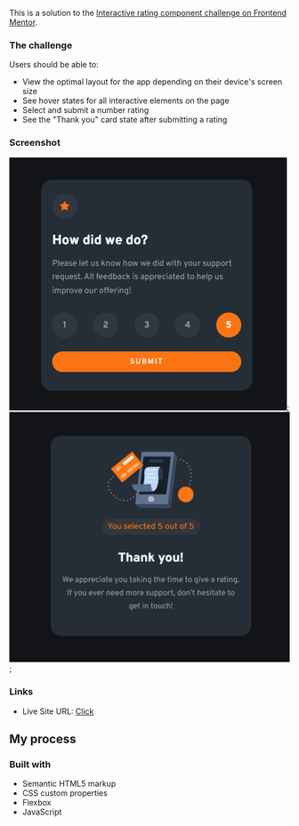 This is a solution to the [Interactive rating component challenge on Frontend Mentor](https://www.frontendmentor.io/challenges/interactive-rating-component-koxpeBUmI).

### The challenge

Users should be able to:

- View the optimal layout for the app depending on their device's screen size
- See hover states for all interactive elements on the page
- Select and submit a number rating
- See the "Thank you" card state after submitting a rating

### Screenshot

![](./screenshots/preview1.png);
![](./screenshots/preview2.png);


### Links

- Live Site URL: [Click](https://evgiss.github.io/interactive-rating-component/)

## My process

### Built with

- Semantic HTML5 markup
- CSS custom properties
- Flexbox
- JavaScript
